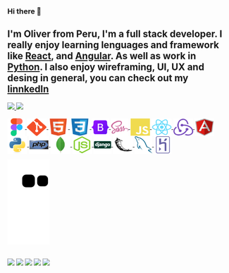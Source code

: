 ### Hi there 👋
I'm Oliver from Peru, I'm a full stack developer. I really enjoy learning lenguages and framework like [React](https://reactjs.org/), and [Angular](https://angular.io/).
As well as work in [Python](https://www.python.org/). I also enjoy wireframing, UI, UX and desing in general, you can check out my [linnkedIn](www.linkedin.com/in/yerson-oliver-felix-perez)
---
<div>
  <a href="https://github.com/Oliver-Fj">
  <img height="190em" src="https://github-readme-stats.vercel.app/api?username=Oliver-Fj&show_icons=true&theme=dracula&include_all_commits=true&cont_private=true"/>
  <img height="190em" src="https://github-readme-stats.vercel.app/api/top-langs/?username=Oliver-Fj&layout=compact&langs_count=20&theme=dracula"/>
</div>
<div style="dispaly: inline-block"><br>
  <img align="center" alt="Rafa-Figma" height="40" width="40" src="https://raw.githubusercontent.com/devicons/devicon/master/icons/figma/figma-original.svg">
  <img align="center" alt="Rafa-Git" height="40" width="45" src="https://raw.githubusercontent.com/devicons/devicon/master/icons/git/git-original.svg">
  <img align="center" alt="Rafa-HTML" height="40" width="45" src="https://raw.githubusercontent.com/devicons/devicon/master/icons/html5/html5-original.svg">
  <img align="center" alt="Rafa-CSS" height="40" width="45" src="https://raw.githubusercontent.com/devicons/devicon/master/icons/css3/css3-original.svg">
  <img align="center" alt="Rafa-Bootstrap" height="40" width="40" src="https://raw.githubusercontent.com/devicons/devicon/master/icons/bootstrap/bootstrap-original.svg">
  <img align="center" alt="Rafa-SASS" height="40" width="40" src="https://raw.githubusercontent.com/devicons/devicon/master/icons/sass/sass-original.svg">
  <img align="center" alt="Rafa-Js" height="40" width="45" src="https://raw.githubusercontent.com/devicons/devicon/master/icons/javascript/javascript-plain.svg">
  <img align="center" alt="Rafa-React" height="40" width="45" src="https://raw.githubusercontent.com/devicons/devicon/master/icons/react/react-original.svg">
  <img align="center" alt="Rafa-Redux" height="40" width="45" src="https://raw.githubusercontent.com/devicons/devicon/master/icons/redux/redux-original.svg">
  <img align="center" alt="Rafa-AngularJs" height="40" width="45" src="https://raw.githubusercontent.com/devicons/devicon/master/icons/angularjs/angularjs-original.svg">
  <img align="center" alt="Rafa-Python" height="40" width="45" src="https://raw.githubusercontent.com/devicons/devicon/master/icons/python/python-original.svg">
  <img align="center" alt="Rafa-Php" height="40" width="45" src="https://raw.githubusercontent.com/devicons/devicon/master/icons/php/php-original.svg">
  <img align="center" alt="Rafa-Mongodb" height="40" width="45" src="https://raw.githubusercontent.com/devicons/devicon/master/icons/mongodb/mongodb-original.svg">
  <img align="center" alt="Rafa-NodeJs" height="40" width="45" src="https://raw.githubusercontent.com/devicons/devicon/master/icons/nodejs/nodejs-original.svg">
  <img align="center" alt="Rafa-Django" height="40" width="40" src="https://raw.githubusercontent.com/devicons/devicon/master/icons/django/django-original.svg">
  <img align="center" alt="Rafa-Flask" height="40" width="45" src="https://raw.githubusercontent.com/devicons/devicon/master/icons/flask/flask-original.svg">
  <img align="center" alt="Rafa-Mysql" height="40" width="40" src="https://raw.githubusercontent.com/devicons/devicon/master/icons/mysql/mysql-original.svg">
  <img align="center" alt="Rafa-Heroku" height="40" width="40" src="https://raw.githubusercontent.com/devicons/devicon/master/icons/heroku/heroku-original.svg">
  
  ![snake animation](https://github.com/rafaballerini/rafaballerini/blob/output/github-contribution-grid-snake.svg)
</div>
  
##
  
<div>
 <a href="https://www.linkedin.com.tech/in/yerson-oliver-felix-perez/" target="_blank"><img src="https://img.shields.io/badge/-linkedIn-%230077B5?style=for-the-badge&logo=linkedin&logoColor=white" target="_blank"></a>
 <a href="https://mail.google.com/mail/u/0/?tab=rm&ogbl#inbox?compose=GTvVlcSMTtdNhFMzsdDJGzwRDBmMqbnJBZHqDBZftcjRVtkQPBsGQKlFrzkGdpQmCXXkqkzKrgLSF"><img src="https://img.shields.io/badge/Gmail-D14836?style=for-the-badge&logo=gmail&logoColor=white"></a>
 <a href="https://discord.com/channels/@me" target="_blank"> <img src="https://img.shields.io/badge/Discord-7289DA?style=for-the-badge&logo=discord&logoColor=white" target="_blank"></a>
 <a href="https://api.whatsapp.com/send/?phone=51997704395&text&app_absent=0" target="_blank"><img src="https://img.shields.io/badge/WhatsApp-25D366?style=for-the-badge&logo=whatsapp&logoColor=white" target="_blank"></a>
  <a href="https://stackoverflow.com/users/18383885/oliver"><img src="https://img.shields.io/badge/Stack_Overflow-FE7A16?style=for-the-badge&logo=stack-overflow&logoColor=white" target="_blank"></a>
</div>
